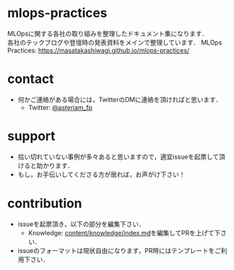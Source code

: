 # mlops-practices
MLOpsに関する各社の取り組みを整理したドキュメント集になります．<br>
各社のテックブログや登壇時の発表資料をメインで整理しています．
MLOps Practices: https://masatakashiwagi.github.io/mlops-practices/ 

# contact
- 何かご連絡がある場合には，TwitterのDMに連絡を頂ければと思います．
    - Twitter: [@asteriam_fp](https://twitter.com/asteriam_fp)

# support
- 拾い切れていない事例が多々あると思いますので，適宜issueを起票して頂けると助かります．
- もし，お手伝いしてくださる方が居れば，お声がけ下さい！

# contribution
- issueを起票頂き，以下の部分を編集下さい．
    - Knowledge: [content/knowledge/index.md](https://github.com/masatakashiwagi/mlops-practices/blob/main/content/knowledge/index.md)を編集してPRを上げて下さい．
- issueのフォーマットは現状自由になります，PR時にはテンプレートをご利用下さい．
